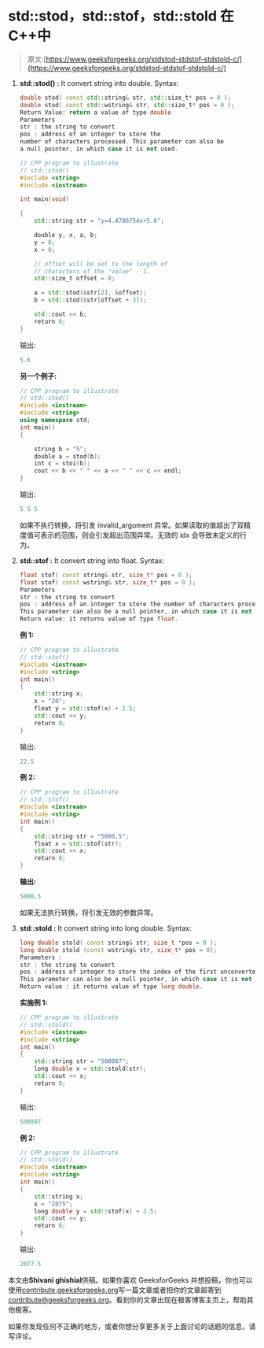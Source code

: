 # std::stod，std::stof，std::stold 在 C++中

> 原文:[https://www.geeksforgeeks.org/stdstod-stdstof-stdstold-c/](https://www.geeksforgeeks.org/stdstod-stdstof-stdstold-c/)

1.  **std::stod() :** It convert string into double.
    Syntax:

    ```cpp
    double stod( const std::string& str, std::size_t* pos = 0 );
    double stod( const std::wstring& str, std::size_t* pos = 0 );
    Return Value: return a value of type double
    Parameters
    str : the string to convert
    pos : address of an integer to store the 
    number of characters processed. This parameter can also be 
    a null pointer, in which case it is not used.

    ```

    ```cpp
    // CPP program to illustrate
    // std::stod()
    #include <string>
    #include <iostream>

    int main(void)

    {
        std::string str = "y=4.4786754x+5.6";

        double y, x, a, b;
        y = 0;
        x = 0;

        // offset will be set to the length of 
        // characters of the "value" - 1.
        std::size_t offset = 0;

        a = std::stod(&str[2], &offset);
        b = std::stod(&str[offset + 3]);

        std::cout << b;
        return 0;
    }
    ```

    输出:

    ```cpp
    5.6

    ```

    **另一个例子:**

    ```cpp
    // CPP program to illustrate
    // std::stod()
    #include <iostream>
    #include <string>
    using namespace std;
    int main()
    {

        string b = "5";
        double a = stod(b);
        int c = stoi(b);
        cout << b << " " << a << " " << c << endl;
    }
    ```

    输出:

    ```cpp
    5 5 5

    ```

    如果不执行转换，将引发 invalid_argument 异常。如果读取的值超出了双精度值可表示的范围，则会引发超出范围异常。无效的 idx 会导致未定义的行为。

2.  **std::stof :** It convert string into float.
    Syntax:

    ```cpp
    float stof( const string& str, size_t* pos = 0 );
    float stof( const wstring& str, size_t* pos = 0 );
    Parameters
    str : the string to convert
    pos : address of an integer to store the number of characters processed
    This parameter can also be a null pointer, in which case it is not used.
    Return value: it returns value of type float.
    ```

    **例 1:**

    ```cpp
    // CPP program to illustrate
    // std::stof()
    #include <iostream>
    #include <string>
    int main()
    {
        std::string x;
        x = "20";
        float y = std::stof(x) + 2.5;
        std::cout << y;
        return 0;
    }
    ```

    输出:

    ```cpp
    22.5

    ```

    **例 2:**

    ```cpp
    // CPP program to illustrate
    // std::stof()
    #include <iostream>
    #include <string>
    int main()
    {
        std::string str = "5000.5";
        float x = std::stof(str);
        std::cout << x;
        return 0;
    }
    ```

    **输出:**

    ```cpp
    5000.5

    ```

    如果无法执行转换，将引发无效的参数异常。

3.  **std::stold :** It convert string into long double.
    Syntax:

    ```cpp
    long double stold( const string& str, size_t *pos = 0 );
    long double stold (const wstring& str, size_t* pos = 0);
    Parameters : 
    str : the string to convert
    pos : address of integer to store the index of the first unconverted character.
    This parameter can also be a null pointer, in which case it is not used.
    Return value : it returns value of type long double.

    ```

    **实施例 1:**

    ```cpp
    // CPP program to illustrate
    // std::stold()
    #include <iostream>
    #include <string>
    int main()
    {
        std::string str = "500087";
        long double x = std::stold(str);
        std::cout << x;
        return 0;
    }
    ```

    输出:

    ```cpp
    500087

    ```

    **例 2:**

    ```cpp
    // CPP program to illustrate
    // std::stold()
    #include <iostream>
    #include <string>
    int main()
    {
        std::string x;
        x = "2075";
        long double y = std::stof(x) + 2.5;
        std::cout << y;
        return 0;
    }
    ```

    输出:

    ```cpp
    2077.5

    ```

本文由**Shivani ghishial**供稿。如果你喜欢 GeeksforGeeks 并想投稿，你也可以使用[contribute.geeksforgeeks.org](http://www.contribute.geeksforgeeks.org)写一篇文章或者把你的文章邮寄到 contribute@geeksforgeeks.org。看到你的文章出现在极客博客主页上，帮助其他极客。

如果你发现任何不正确的地方，或者你想分享更多关于上面讨论的话题的信息，请写评论。